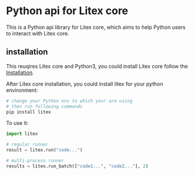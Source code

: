 # Python api for Litex core

This is a Python api library for Litex core, which aims to help Python users to interact with Litex core.

## installation

This reuqires Litex core and Python3, you could install Litex core follow the [Installation](https://litexlang.org/doc/Installation). 

After Litex core installation, you could install litex for your python environment:

```bash
# change your Python env to which your are using
# then run following commands
pip install litex
```

To use it:

```python
import litex

# regular runner
result = litex.run("code...")

# multi-process runner
results = litex.run_batch(["code1...", "code2..."], 2)
```